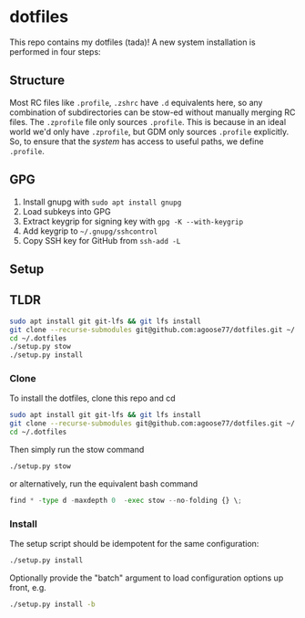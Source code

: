 # dotfiles
This repo contains my dotfiles (tada)! A new system installation is performed in four steps:

## Structure
Most RC files like `.profile`, `.zshrc` have `.d` equivalents here, so any combination of subdirectories can be stow-ed without manually merging RC files. 
The `.zprofile` file only sources `.profile`. This is because in an ideal world we'd only have `.zprofile`, but GDM only sources `.profile` explicitly. 
So, to ensure that the *system* has access to useful paths, we define `.profile`.

## GPG
1. Install gnupg with `sudo apt install gnupg`
1. Load subkeys into GPG
1. Extract keygrip for signing key with `gpg -K --with-keygrip`
1. Add keygrip to `~/.gnupg/sshcontrol`
1. Copy SSH key for GitHub from `ssh-add -L`

## Setup
## TLDR
```bash
sudo apt install git git-lfs && git lfs install
git clone --recurse-submodules git@github.com:agoose77/dotfiles.git ~/.dotfiles
cd ~/.dotfiles
./setup.py stow
./setup.py install
```

### Clone  
To install the dotfiles, clone this repo and cd
```bash
sudo apt install git git-lfs && git lfs install
git clone --recurse-submodules git@github.com:agoose77/dotfiles.git ~/.dotfiles
cd ~/.dotfiles
```
Then simply run the stow command
```bash
./setup.py stow
```
or alternatively, run the equivalent bash command
```python
find * -type d -maxdepth 0  -exec stow --no-folding {} \;
```
### Install  
The setup script should be idempotent for the same configuration:
```bash
./setup.py install
```
Optionally provide the "batch" argument to load configuration options up front, e.g.
```bash
./setup.py install -b
```
